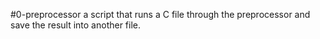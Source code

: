 #0-preprocessor
a script that runs a C file through the preprocessor and save the result into another file.

